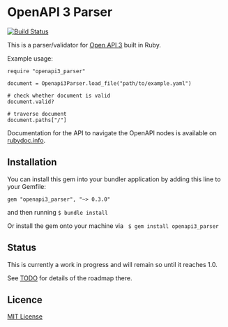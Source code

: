 # OpenAPI 3 Parser

[![Build Status](https://travis-ci.org/kevindew/openapi3_parser.svg?branch=master)](https://travis-ci.org/kevindew/openapi3_parser)


This is a parser/validator for [Open API 3][openapi-3] built in Ruby.

Example usage:

```
require "openapi3_parser"

document = Openapi3Parser.load_file("path/to/example.yaml")

# check whether document is valid
document.valid?

# traverse document
document.paths["/"]
```

Documentation for the API to navigate the OpenAPI nodes is available on
[rubydoc.info][docs].

[openapi-3]: https://github.com/OAI/OpenAPI-Specification
[docs]: http://www.rubydoc.info/github/kevindew/openapi3_parser/Openapi3Parser/Node/Openapi

## Installation

You can install this gem into your bundler application by adding this line to
your Gemfile:

```
gem "openapi3_parser", "~> 0.3.0"
```

and then running `$ bundle install`

Or install the gem onto your machine via ` $ gem install openapi3_parser`

## Status

This is currently a work in progress and will remain so until it reaches 1.0.

See [TODO](TODO.md) for details of the roadmap there.

## Licence

[MIT License](LICENCE)
